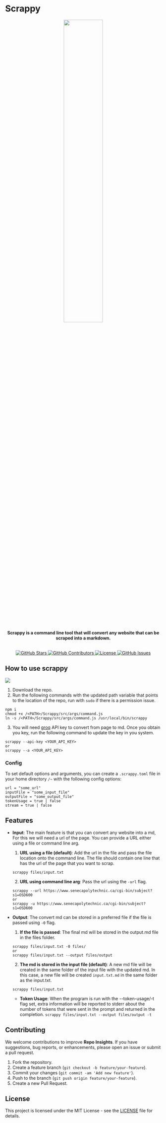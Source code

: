 # Scrappy

<p align="center">
  <img width="50%" src="./assets/scrappy.jpeg"><br /><br />
  <strong>Scrappy is a command line tool that will convert any website that can be scraped into a markdown.</strong><br /><br />
</p>

<p align="center">
  <a href="https://github.com/KrinsKumar/Scrappy">
    <img src="https://img.shields.io/github/stars/KrinsKumar/Scrappy?style=social" alt="GitHub Stars">
  </a>
  <a href="https://github.com/KrinsKumar/Scrappy/graphs/contributors">
    <img src="https://img.shields.io/github/contributors/KrinsKumar/Scrappy" alt="GitHub Contributors">
  </a>
  <a href="https://opensource.org/licenses/MIT">
    <img src="https://img.shields.io/github/license/KrinsKumar/Scrappy" alt="License">
  </a>
  <a href="https://github.com/KrinsKumar/Scrappy/issues">
    <img src="https://img.shields.io/github/issues/KrinsKumar/Scrappy" alt="GitHub Issues">
  </a>
</p>

## How to use scrappy

![](assets/scrappy-demo.gif)

1. Download the repo.
2. Run the following commands with the updated path variable that points to the location of the repo, run with `sudo` if there is a permission issue.

```
npm i
chmod +x /<PATH>/Scrappy/src/args/command.js
ln -s /<PATH>/Scrappy/src/args/command.js /usr/local/bin/scrappy
```

3. You will need [groq](https://console.groq.com/) API key to convert from page to md. Once you obtain you key, run the following command to update the key in you system.

```
scrappy --api-key <YOUR_API_KEY>
or
scrappy --a <YOUR_API_KEY>
```

### Config

To set default options and arguments, you can create a `.scrappy.toml` file in your home directory `/~` with the following config options:

```
url = "some_url"
inputFile = "some_input_file"
outputFile = "some_output_file"
tokenUsage = true | false
stream = true | false
```

## Features

- **Input**: The main feature is that you can convert any website into a md, For this we will need a url of the page. You can provide a URL either using a file or command line arg.

  1. **URL using a file (default)**: Add the url in the file and pass the file location onto the command line. The file should contain one line that has the url of the page that you want to scrap.

  ```
  scrappy files/input.txt
  ```

  2. **URL using command line arg**: Pass the url using the `-url` flag.

  ```
  scrappy --url https://www.senecapolytechnic.ca/cgi-bin/subject?s1=OSD600
  or
  scrappy -u https://www.senecapolytechnic.ca/cgi-bin/subject?s1=OSD600
  ```

- **Output**: The convert md can be stored in a preferred file if the file is passed using `-0` flag.

  1. **If the file is passed**: The final md will be stored in the output.md file in the files folder.

  ```
  scrappy files/input.txt -0 files/
  or
  scrappy files/input.txt --output files/output
  ```

  2. **The md is stored in the input file (default)**: A new md file will be created in the same folder of the input file with the updated md. In this case, a new file will be created `input.txt.md` in the same folder as the input.txt.

  ```
  scrappy files/input.txt
  ```

  - **Token Usage**: When the program is run with the --token-usage/-t flag set, extra information will be reported to stderr about the number of tokens that were sent in the prompt and returned in the completion.
    `scrappy files/input.txt --output files/output -t`

## Contributing

We welcome contributions to improve **Repo Insights**. If you have suggestions, bug reports, or enhancements, please open an issue or submit a pull request.

1. Fork the repository.
2. Create a feature branch (`git checkout -b feature/your-feature`).
3. Commit your changes (`git commit -am 'Add new feature'`).
4. Push to the branch (`git push origin feature/your-feature`).
5. Create a new Pull Request.

## License

This project is licensed under the MIT License - see the [LICENSE](LICENSE) file for details.
